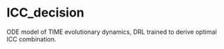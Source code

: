 # ICC_decision
ODE model of TIME evolutionary dynamics, DRL trained to derive optimal ICC combination. 
